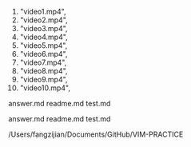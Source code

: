 1. "video1.mp4",
2. "video2.mp4",
3. "video3.mp4",
4. "video4.mp4",
5. "video5.mp4",
6. "video6.mp4",
7. "video7.mp4",
8. "video8.mp4",
9. "video9.mp4",
10. "video10.mp4",


answer.md
readme.md
test.md


answer.md
readme.md
test.md


/Users/fangzijian/Documents/GitHub/VIM-PRACTICE
